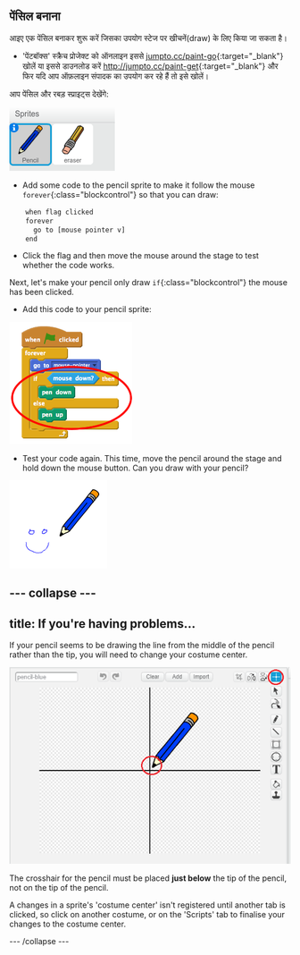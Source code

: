 ## पेंसिल बनाना

आइए एक पेंसिल बनाकर शुरू करें जिसका उपयोग स्टेज पर खीचनें(draw) के लिए किया जा सकता है।

+ 'पेंटबॉक्स' स्क्रैच प्रोजेक्ट को ऑनलाइन इससे [jumpto.cc/paint-go](http://jumpto.cc/paint-go){:target="_blank"} खोलें या इससे डाउनलोड करें <http://jumpto.cc/paint-get>{:target="_blank"} और फिर यदि आप ऑफ़लाइन संपादक का उपयोग कर रहे हैं तो इसे खोलें।

आप पेंसिल और रबड़ स्प्राइट्स देखेंगे:

![screenshot](images/paint-starter.png)

+ Add some code to the pencil sprite to make it follow the mouse `forever`{:class="blockcontrol"} so that you can draw:

```blocks
    when flag clicked
    forever
      go to [mouse pointer v]
    end
```

+ Click the flag and then move the mouse around the stage to test whether the code works.

Next, let's make your pencil only draw `if`{:class="blockcontrol"} the mouse has been clicked.

+ Add this code to your pencil sprite:

![screenshot](images/paint-pencil-draw-code.png)

+ Test your code again. This time, move the pencil around the stage and hold down the mouse button. Can you draw with your pencil?

![screenshot](images/paint-draw.png)

## \--- collapse \---

## title: If you're having problems...

If your pencil seems to be drawing the line from the middle of the pencil rather than the tip, you will need to change your costume center.

![Costume center](images/costume-center.png)

The crosshair for the pencil must be placed **just below** the tip of the pencil, not on the tip of the pencil.

A changes in a sprite's 'costume center' isn't registered until another tab is clicked, so click on another costume, or on the 'Scripts' tab to finalise your changes to the costume center.

\--- /collapse \---